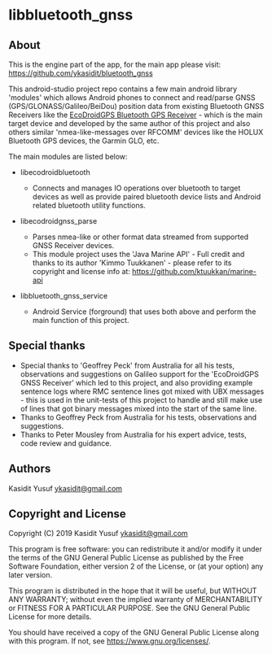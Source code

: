 libbluetooth_gnss
=================


About
-----

This is the engine part of the app, for the main app please visit: <https://github.com/ykasidit/bluetooth_gnss>

This android-studio project repo contains a few main android library 'modules' which allows Android phones to connect and read/parse GNSS (GPS/GLONASS/Galileo/BeiDou) position data from existing Bluetooth GNSS Receivers like the [EcoDroidGPS Bluetooth GPS Receiver](https://www.clearevo.com/ecodroidgps) - which is the main target device and developed by the same author of this project and also others similar 'nmea-like-messages over RFCOMM' devices like the HOLUX Bluetooth GPS devices, the Garmin GLO, etc.

The main modules are listed below:

- libecodroidbluetooth
  - Connects and manages IO operations over bluetooth to target devices as well as provide paired bluetooth device lists and Android related bluetooth utility functions.

- libecodroidgnss_parse
  - Parses nmea-like or other format data streamed from supported GNSS Receiver devices.
  - This module project uses the 'Java Marine API' - Full credit and thanks to its author 'Kimmo Tuukkanen' - please refer to its copyright and license info at: https://github.com/ktuukkan/marine-api

- libbluetooth_gnss_service
  - Android Service (forground) that uses both above and perform the main function of this project.


Special thanks
--------------

- Special thanks to 'Geoffrey Peck' from Australia for all his tests, observations and suggestions on Galileo support for the 'EcoDroidGPS GNSS Receiver' which led to this project, and also providing example sentence logs where RMC sentence lines got mixed with UBX messages - this is used in the unit-tests of this project to handle and still make use of lines that got binary messages mixed into the start of the same line.
- Thanks to Geoffrey Peck from Australia for his tests, observations and suggestions.
- Thanks to Peter Mousley from Australia for his expert advice, tests, code review and guidance.


Authors
-------

Kasidit Yusuf <ykasidit@gmail.com>


Copyright and License
---------------------

Copyright (C) 2019 Kasidit Yusuf <ykasidit@gmail.com>

This program is free software: you can redistribute it and/or modify
it under the terms of the GNU General Public License as published by
the Free Software Foundation, either version 2 of the License, or
(at your option) any later version.

This program is distributed in the hope that it will be useful,
but WITHOUT ANY WARRANTY; without even the implied warranty of
MERCHANTABILITY or FITNESS FOR A PARTICULAR PURPOSE.  See the
GNU General Public License for more details.

You should have received a copy of the GNU General Public License
along with this program.  If not, see <https://www.gnu.org/licenses/>.


